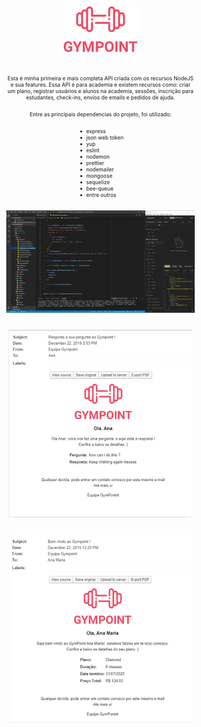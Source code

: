 <div align="center" style="display: flex; flex-direction: column; align-items: center;">
  <p><img style="margin: 30px 0 30px" src="/src/app/views/image/logo.png" alt=""></p>

<p>Esta é minha primeira e mais completa API criada com os recursos NodeJS e sua features. Essa API é para academia e existem recursos como: criar um plano, registrar usuários e alunos na academia, sessões, inscrição para estudantes, check-ins, envios de emails e pedidos de ajuda.</p>

<p>Entre as principais dependencias do projeto, foi utilizado:</p>
<ul align="left" >
  <li>express</li>
  <li>json web token</li>
  <li>yup</li>
  <li>eslint</li>
  <li>nodemon</li>
  <li>prettier</li>
  <li>nodemailer</li>
  <li>mongoose</li>
  <li>sequelize</li>
  <li>bee-queue</li>
  <li>entre outros</li>
</ul>

<p><img style="max-height: 400px; margin: 5px 0 10px" src="/imgGitHub/print.png" alt=""></p>
<p><img style="max-height: 500px; margin: 5px 0 10px" src="/imgGitHub/question.png" alt=""></p>
<p><img style="max-height: 500px; margin: 5px 0 10px" src="/imgGitHub/enrollment.png" alt=""></p>

</div>

